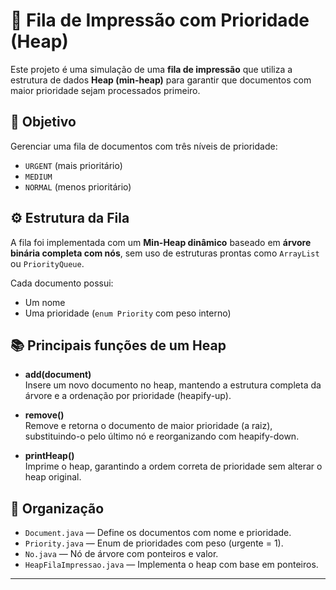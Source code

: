 # 🧮 Fila de Impressão com Prioridade (Heap)

Este projeto é uma simulação de uma **fila de impressão** que utiliza a estrutura de dados **Heap (min-heap)** para garantir que documentos com maior prioridade sejam processados primeiro.

## 🚀 Objetivo

Gerenciar uma fila de documentos com três níveis de prioridade:
- `URGENT` (mais prioritário)
- `MEDIUM`
- `NORMAL` (menos prioritário)

## ⚙️ Estrutura da Fila

A fila foi implementada com um **Min-Heap dinâmico** baseado em **árvore binária completa com nós**, sem uso de estruturas prontas como `ArrayList` ou `PriorityQueue`.

Cada documento possui:
- Um nome
- Uma prioridade (`enum Priority` com peso interno)

## 📚 Principais funções de um Heap

- **add(document)**  
  Insere um novo documento no heap, mantendo a estrutura completa da árvore e a ordenação por prioridade (heapify-up).

- **remove()**  
  Remove e retorna o documento de maior prioridade (a raiz), substituindo-o pelo último nó e reorganizando com heapify-down.

- **printHeap()**  
  Imprime o heap, garantindo a ordem correta de prioridade sem alterar o heap original.

## 📎 Organização

- `Document.java` — Define os documentos com nome e prioridade.
- `Priority.java` — Enum de prioridades com peso (urgente = 1).
- `No.java` — Nó de árvore com ponteiros e valor.
- `HeapFilaImpressao.java` — Implementa o heap com base em ponteiros.

---
